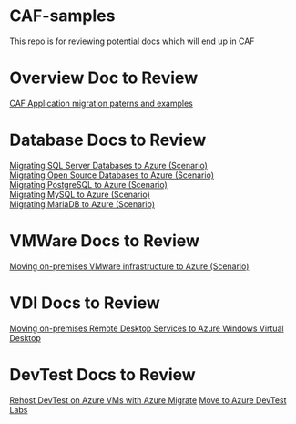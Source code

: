 # CAF-samples
This repo is for reviewing potential docs which will end up in CAF

# Overview Doc to Review
[CAF Application migration paterns and examples](./contoso-migration-overview.md)

# Database Docs to Review
[Migrating SQL Server Databases to Azure (Scenario)](./sqlserverdb-to-azure.md) <br>
[Migrating Open Source Databases to Azure (Scenario)](./ossdb-to-azure.md) <br>
[Migrating PostgreSQL to Azure (Scenario)](./postgresql-to-azure.md) <br>
[Migrating MySQL to Azure (Scenario)](./mysql-to-azure.md) <br>
[Migrating MariaDB to Azure (Scenario)](./mariadb-to-azure.md) <br>

# VMWare Docs to Review
[Moving on-premises VMware infrastructure to Azure (Scenario)](./vmware-to-azure-migration-scenario.md)

# VDI Docs to Review
[Moving on-premises Remote Desktop Services to Azure Windows Virtual Desktop](./rds-to-wvd.md)

# DevTest Docs to Review
[Rehost DevTest on Azure VMs with Azure Migrate](./dt-to-iaas.md)
[Move to Azure DevTest Labs](./dt-to-labs.md)
